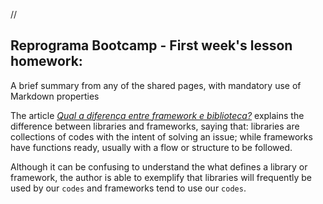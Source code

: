 // 
## **Reprograma Bootcamp - First week's lesson homework**: 

A brief summary from any of the shared pages, with mandatory use of Markdown properties

The article [*Qual a diferença entre framework e biblioteca?*](https://www.treinaweb.com.br/blog/qual-a-diferenca-entre-framework-e-biblioteca) explains the difference between libraries and frameworks, saying that: libraries are collections of codes with the intent of solving an issue; while frameworks have functions ready, usually with a flow or structure to be followed.

Although it can be confusing to understand the what defines a library or framework, the author is able to exemplify that libraries will frequently be used by our `codes` and frameworks tend to use our `codes`.